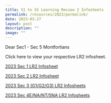 ```yaml
---
title: S1 to S5 Learning Review 2 Infosheets
permalink: /resources/2023/permalink/
date: 2023-03-27
layout: post
description: ""
image: ""
---
```





Dear Sec1 - Sec 5 Montfortians

Click here to view your respective LR2 infosheet.

[2023 Sec 1 LR2 Infosheet](https://drive.google.com/drive/folders/1NxhOjfLGxqZEf8NM8vgJTXO60Qp3fsHP)

[2023 Sec 2 LR2 Infosheet](https://drive.google.com/drive/folders/1CVSmGqMJV183GRbtdMzqVS0L0nWvOmtW)

[2023 Sec 3 (G1/G2/G3) LR2 Infosheets](https://drive.google.com/drive/folders/1FoWP3XvTAPIap9pP7y8ZWIuufIGOlutM)

[2023 Sec 4E/NA/NT/5NA LR2 Infosheets](https://drive.google.com/drive/folders/1D6aSFLdHyisNQUIo7jWBTTfA6D8C1zy9)